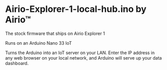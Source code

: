 # Airio-Explorer-1-local-hub.ino by Airio™
The stock firmware that ships on Airio Explorer 1

Runs on an Arduino Nano 33 IoT

Turns the Arduino into an IoT server on your LAN. Enter the IP address in any web browser on your local network, and Arduino will serve up your data dashboard.
